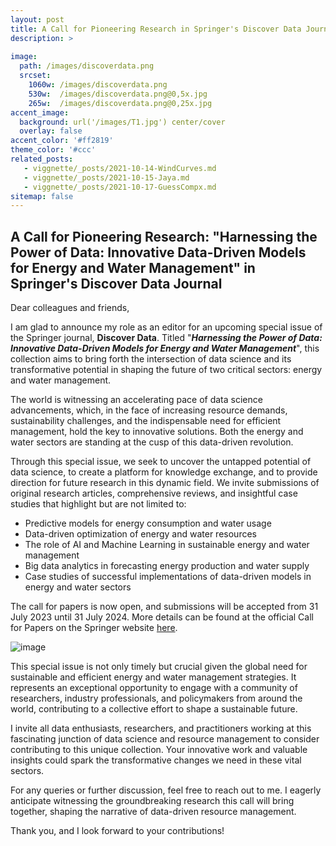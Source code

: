 ```yaml
---
layout: post
title: A Call for Pioneering Research in Springer's Discover Data Journal
description: >
   
image: 
  path: /images/discoverdata.png
  srcset:
    1060w: /images/discoverdata.png
    530w:  /images/discoverdata.png@0,5x.jpg
    265w:  /images/discoverdata.png@0,25x.jpg
accent_image: 
  background: url('/images/T1.jpg') center/cover
  overlay: false
accent_color: '#ff2819'
theme_color: '#ccc'
related_posts:
   - viggnette/_posts/2021-10-14-WindCurves.md
   - viggnette/_posts/2021-10-15-Jaya.md
   - viggnette/_posts/2021-10-17-GuessCompx.md
sitemap: false
---
```


## A Call for Pioneering Research: "Harnessing the Power of Data: Innovative Data-Driven Models for Energy and Water Management" in Springer's Discover Data Journal

Dear colleagues and friends,

I am glad to announce my role as an editor for an upcoming special issue of the Springer journal, **Discover Data**. Titled "_**Harnessing the Power of Data: Innovative Data-Driven Models for Energy and Water Management**_", this collection aims to bring forth the intersection of data science and its transformative potential in shaping the future of two critical sectors: energy and water management.

The world is witnessing an accelerating pace of data science advancements, which, in the face of increasing resource demands, sustainability challenges, and the indispensable need for efficient management, hold the key to innovative solutions. Both the energy and water sectors are standing at the cusp of this data-driven revolution.

Through this special issue, we seek to uncover the untapped potential of data science, to create a platform for knowledge exchange, and to provide direction for future research in this dynamic field. We invite submissions of original research articles, comprehensive reviews, and insightful case studies that highlight but are not limited to:

  - Predictive models for energy consumption and water usage
  - Data-driven optimization of energy and water resources
  - The role of AI and Machine Learning in sustainable energy and water management
  - Big data analytics in forecasting energy production and water supply
  - Case studies of successful implementations of data-driven models in energy and water sectors

The call for papers is now open, and submissions will be accepted from 31 July 2023 until 31 July 2024. More details can be found at the official Call for Papers on the Springer website [here](https://link.springer.com/collections/hdjgbfiida).

![image](https://github.com/neerajdhanraj/NeerajDhanraj/assets/10669836/c3051326-d733-496c-92d6-3cca5e9d0a77)


This special issue is not only timely but crucial given the global need for sustainable and efficient energy and water management strategies. It represents an exceptional opportunity to engage with a community of researchers, industry professionals, and policymakers from around the world, contributing to a collective effort to shape a sustainable future.

I invite all data enthusiasts, researchers, and practitioners working at this fascinating junction of data science and resource management to consider contributing to this unique collection. Your innovative work and valuable insights could spark the transformative changes we need in these vital sectors.

For any queries or further discussion, feel free to reach out to me. I eagerly anticipate witnessing the groundbreaking research this call will bring together, shaping the narrative of data-driven resource management.

Thank you, and I look forward to your contributions!



[mm]: https://guides.github.com/features/mastering-markdown/
[ksyn]: https://kramdown.gettalong.org/syntax.html
[ksyntab]:https://kramdown.gettalong.org/syntax.html#tables
[ksynmath]: https://kramdown.gettalong.org/syntax.html#math-blocks
[katex]: https://khan.github.io/KaTeX/
[rtable]: https://dbushell.com/2016/03/04/css-only-responsive-tables/
